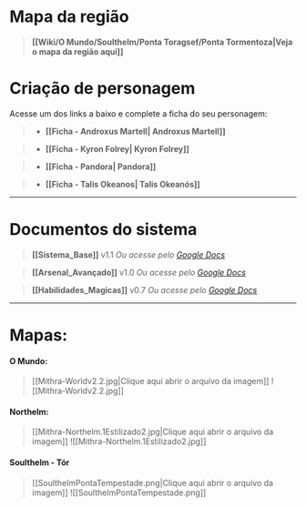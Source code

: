 # Mapa da região 
> **[[Wiki/O Mundo/Soulthelm/Ponta Toragsef/Ponta Tormentoza|Veja o mapa da região aqui]]**

# Criação de personagem
Acesse um dos links a baixo e complete a ficha do seu personagem:
> - **[[Ficha - Androxus Martell| Androxus Martell]]**

> - **[[Ficha - Kyron Folrey| Kyron Folrey]]**

> - **[[Ficha - Pandora| Pandora]]**

> - **[[Ficha - Talis Okeanos| Talis Okeanós]]**

---

# Documentos do sistema
> **[[Sistema_Base]]** v1.1 
> *Ou acesse pelo [Google Docs](https://docs.google.com/document/d/15TG8D2uAX897kGC_7fSjKi3UkTO6ecAfo_rQKdecOUo/edit?usp=sharing)*

> **[[Arsenal_Avançado]]** v1.0 
> *Ou acesse pelo [Google Docs](https://docs.google.com/document/d/1WbQhd8doG1GIWJLDd5VZdg1IFFTNLd2XqRo13ZaUlac/edit?usp=sharing)*

> **[[Habilidades_Magicas]]** v0.7
> *Ou acesse pelo [Google Docs](https://docs.google.com/document/d/18eX2ensUL9BUrcX8Fbjn7WM_jIhBDCnsDgufE46F4cU/edit?usp=sharing)*


---
# Mapas:
#### O Mundo:
> [[Mithra-Worldv2.2.jpg|Clique aqui abrir o arquivo da imagem]]
> ![[Mithra-Worldv2.2.jpg]]

#### Northelm:
> [[Mithra-Northelm.1Estilizado2.jpg|Clique aqui abrir o arquivo da imagem]]
> ![[Mithra-Northelm.1Estilizado2.jpg]]

#### Soulthelm - Tór
> [[SoulthelmPontaTempestade.png|Clique aqui abrir o arquivo da imagem]]
> ![[SoulthelmPontaTempestade.png]]